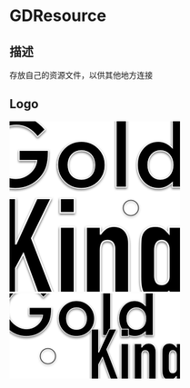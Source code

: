 # GDResource

## 描述

存放自己的资源文件，以供其他地方连接

## Logo

![Logo](https://raw.githubusercontent.com/goldhan/GDResource/master/Logo/GoldKingLogo.png)
![Logo_H](https://raw.githubusercontent.com/goldhan/GDResource/master/Logo/GoldKingLogo_h.png)
